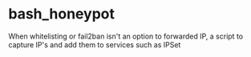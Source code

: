 # bash_honeypot
When whitelisting or fail2ban isn't an option to forwarded IP, a script to capture IP's and add them to services such as IPSet
